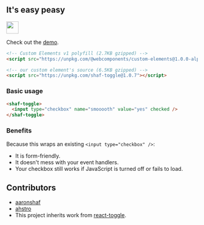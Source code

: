 ## It's easy peasy

<img src="https://d3vv6lp55qjaqc.cloudfront.net/items/3A2x0R3Z2E3q0R0i0E1i/Screen%20Recording%202016-11-24%20at%2011.43%20AM.gif?X-CloudApp-Visitor-Id=d6a8dd4490c61afdba8a0a2082273aa1&v=61a19333" height="32px" />

Check out the [demo](https://aaronshaf.github.io/shaf-toggle/).

```html
<!-- Custom Elements v1 polyfill (2.7KB gzipped) -->
<script src="https://unpkg.com/@webcomponents/custom-elements@1.0.0-alpha.3"></script>
```

```html
<!-- our custom element's source (6.5KB gzipped) -->
<script src="https://unpkg.com/shaf-toggle@1.0.7"></script>
```

### Basic usage

```html
<shaf-toggle>
  <input type="checkbox" name="smooooth" value="yes" checked />
</shaf-toggle>
```


### Benefits

Because this wraps an existing `<input type="checkbox" />`:

* It is form-friendly.
* It doesn't mess with your event handlers.
* Your checkbox still works if JavaScript is turned off or fails to load.

## Contributors

* [aaronshaf](https://github.com/aaronshaf)
* [ahstro](https://github.com/ahstro)
* This project inherits work from [react-toggle](https://github.com/aaronshaf/react-toggle).
